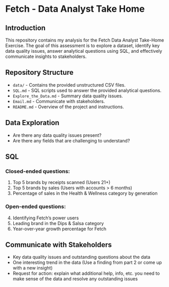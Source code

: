 # Fetch - Data Analyst Take Home

## Introduction
This repository contains my analysis for the Fetch Data Analyst Take-Home Exercise. The goal of this assessment is to explore a dataset, identify key data quality issues, answer analytical questions using SQL, and effectively communicate insights to stakeholders.

## Repository Structure
- `data/` - Contains the provided unstructured CSV files.
- `SQL.md` - SQL scripts used to answer the provided analytical questions.
- `Explore_the_Data.md` - Summary data quality issues.
- `Email.md` - Communicate with stakeholders.
- `README.md` - Overview of the project and instructions.

## Data Exploration
- Are there any data quality issues present?
- Are there any fields that are challenging to understand?

## SQL
### Closed-ended questions:
1. Top 5 brands by receipts scanned (Users 21+)
2. Top 5 brands by sales (Users with accounts > 6 months)
3. Percentage of sales in the Health & Wellness category by generation

### Open-ended questions:
4. Identifying Fetch’s power users
5. Leading brand in the Dips & Salsa category
6. Year-over-year growth percentage for Fetch

## Communicate with Stakeholders
- Key data quality issues and outstanding questions about the data
- One interesting trend in the data (Use a finding from part 2 or come up with a new insight)
- Request for action: explain what additional help, info, etc. you need to make sense of the data and resolve any outstanding issues
